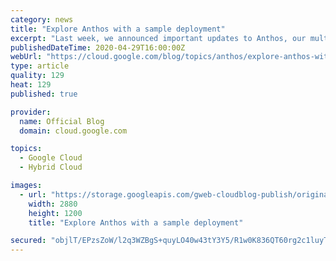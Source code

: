 ```yaml
---
category: news
title: "Explore Anthos with a sample deployment"
excerpt: "Last week, we announced important updates to Anthos, our multi-cloud application management platform. Many of you reached out to find out how you could try Anthos, out today so we’re sharing the Anthos Sample Deployment on Google Cloud, a simple way to explore the platform and its components.Available"
publishedDateTime: 2020-04-29T16:00:00Z
webUrl: "https://cloud.google.com/blog/topics/anthos/explore-anthos-with-a-sample-deployment/"
type: article
quality: 129
heat: 129
published: true

provider:
  name: Official Blog
  domain: cloud.google.com

topics:
  - Google Cloud
  - Hybrid Cloud

images:
  - url: "https://storage.googleapis.com/gweb-cloudblog-publish/original_images/GCP_Anthos_migrate.jpg"
    width: 2880
    height: 1200
    title: "Explore Anthos with a sample deployment"

secured: "objlT/EPzsZoW/l2q3WZBgS+quyLO40w43tY3Y5/R1w0K836QT60rg2c1luyTMhjX5bMp7DhRjfG19LvOSXE951uaOgyzk1I7oRjPE16iDNTswOlfi4JHgY2H3AIeqsXw5nU+7zbxG+6Nq2Vs8F5Rg5/9hlOHqGRhzLfVCFgq4QmQPyFBHIPwUjCCtI84SyweknBHikZwdbY1UhFmQETzgBGfygKg4bNS3IVa3mLwXb9JGuPhyEnEXa4IMf+CYDxE2t7ouWEEKqvoHJL5iKCiBZLxIdFPIy/C9fwGOh7Vtti6qeOJb1/EVMa5mdMhRjV7MpTD2kwvmFVv+Q4UGVctQ==;rWIGEPhihHj+rmk4r2MGxA=="
---
```


